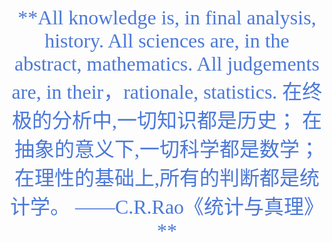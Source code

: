 <center> <font face="宋体" color= #4b78d8 size=6 >
**All knowledge is, in final analysis, history.  
All sciences are, in the abstract, mathematics.  
All judgements are, in their，rationale, statistics.  
在终极的分析中,一切知识都是历史；  
在抽象的意义下,一切科学都是数学；  
在理性的基础上,所有的判断都是统计学。  
——C.R.Rao《统计与真理》
**
</font>
</center>